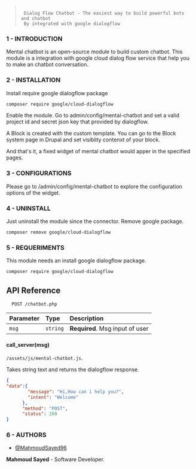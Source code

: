 > ```
>
>  Dialog Flow Chatbot - The easiest way to build powerful bots and chatbot
>  By integrated with google dialogflow
>
> ```

### 1 - INTRODUCTION

Mental chatbot is an open-source module to build custom chatbot. This module is a
integration with google cloud dialog flow service that help you to make an chatbot
conversation.


### 2 - INSTALLATION

Install require google dialogflow package
```bash
composer require google/cloud-dialogflow
```
Enable the module. Go to admin/config/mental-chatbot and set a valid project id and secret json
key that provided by dialogflow.

A Block is created with the custom template. You can go to the Block system page in
Drupal and set visiblity contenxt of your block.

And that's it, a fixed widget of mental chatbot would apper in the specified pages.


### 3 - CONFIGURATIONS

Please go to /admin/config/mental-chatbot to explore the configuration options of the
widget.

### 4 - UNINSTALL

Just uninstall the module since the connector.
Remove google package.
```bash
composer remove google/cloud-dialogflow
```


### 5 - REQUERIMENTS

This module needs an install google dialogflow package.
```bash
composer require google/cloud-dialogflow
```

## API Reference

```http
  POST /chatbot.php
```

| Parameter | Type     | Description                       |
| :-------- | :------- | :-------------------------------- |
| `msg`      | `string` | **Required**. Msg input of user |

#### call_server(msg)
`/assets/js/mental-chatbot.js`.

Takes string text and returns the dialogflow response.

```json
{
"data":{
        "message": "Hi,How can i help you?",
        "intent": "Welcome"
      },
      "method": "POST",
      "status": 200
}
```

### 6 - AUTHORS
- [@MahmoudSayed96](https://www.github.com/MahmoudSayed96)

__Mahmoud Sayed__       - Software Developer.
